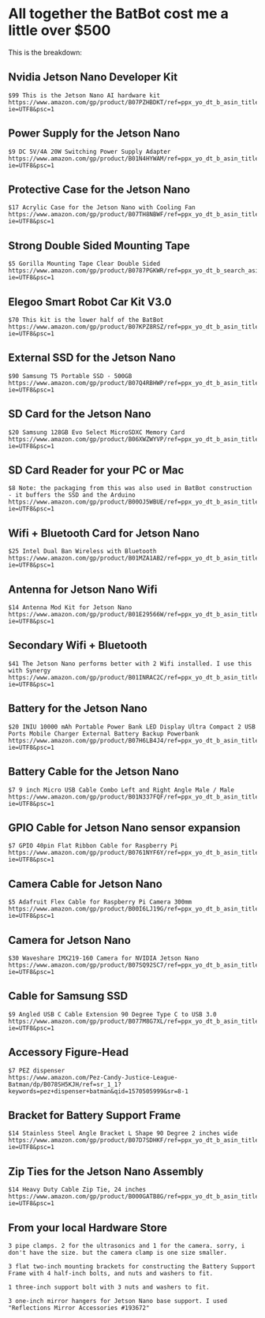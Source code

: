 
# All together the BatBot cost me a little over $500

This is the breakdown:

## Nvidia Jetson Nano Developer Kit

    $99 This is the Jetson Nano AI hardware kit 
    https://www.amazon.com/gp/product/B07PZHBDKT/ref=ppx_yo_dt_b_asin_title_o05_s00?ie=UTF8&psc=1

## Power Supply for the Jetson Nano

    $9 DC 5V/4A 20W Switching Power Supply Adapter 
    https://www.amazon.com/gp/product/B01N4HYWAM/ref=ppx_yo_dt_b_asin_title_o05_s00?ie=UTF8&psc=1

## Protective Case for the Jetson Nano

    $17 Acrylic Case for the Jetson Nano with Cooling Fan 
    https://www.amazon.com/gp/product/B07TH8NBWF/ref=ppx_yo_dt_b_asin_title_o06_s00?ie=UTF8&psc=1

## Strong Double Sided Mounting Tape

    $5 Gorilla Mounting Tape Clear Double Sided 
    https://www.amazon.com/gp/product/B0787PGKWR/ref=ppx_yo_dt_b_search_asin_title?ie=UTF8&psc=1

## Elegoo Smart Robot Car Kit V3.0

    $70 This kit is the lower half of the BatBot
    https://www.amazon.com/gp/product/B07KPZ8RSZ/ref=ppx_yo_dt_b_asin_title_o02_s01?ie=UTF8&psc=1 

## External SSD for the Jetson Nano

    $90 Samsung T5 Portable SSD - 500GB 
    https://www.amazon.com/gp/product/B07Q4RBHWP/ref=ppx_yo_dt_b_asin_title_o05_s00?ie=UTF8&psc=1

## SD Card for the Jetson Nano

    $20 Samsung 128GB Evo Select MicroSDXC Memory Card 
    https://www.amazon.com/gp/product/B06XWZWYVP/ref=ppx_yo_dt_b_asin_title_o04_s00?ie=UTF8&psc=1

## SD Card Reader for your PC or Mac

    $8 Note: the packaging from this was also used in BatBot construction - it buffers the SSD and the Arduino 
    https://www.amazon.com/gp/product/B00OJ5WBUE/ref=ppx_yo_dt_b_asin_title_o05_s00?ie=UTF8&psc=1

## Wifi + Bluetooth Card for Jetson Nano

    $25 Intel Dual Ban Wireless with Bluetooth 
    https://www.amazon.com/gp/product/B01MZA1AB2/ref=ppx_yo_dt_b_asin_title_o08_s00?ie=UTF8&psc=1

## Antenna for Jetson Nano Wifi

    $14 Antenna Mod Kit for Jetson Nano 
    https://www.amazon.com/gp/product/B01E29566W/ref=ppx_yo_dt_b_asin_title_o07_s00?ie=UTF8&psc=1

## Secondary Wifi + Bluetooth

    $41 The Jetson Nano performs better with 2 Wifi installed. I use this with Synergy
    https://www.amazon.com/gp/product/B01INRAC2C/ref=ppx_yo_dt_b_asin_title_o03_s00?ie=UTF8&psc=1 

## Battery for the Jetson Nano

    $20 INIU 10000 mAh Portable Power Bank LED Display Ultra Compact 2 USB Ports Mobile Charger External Battery Backup Powerbank 
    https://www.amazon.com/gp/product/B07H6LB4J4/ref=ppx_yo_dt_b_asin_title_o02_s00?ie=UTF8&psc=1

## Battery Cable for the Jetson Nano

    $7 9 inch Micro USB Cable Combo Left and Right Angle Male / Male 
    https://www.amazon.com/gp/product/B01N337FQF/ref=ppx_yo_dt_b_asin_title_o02_s01?ie=UTF8&psc=1

## GPIO Cable for Jetson Nano sensor expansion

    $7 GPIO 40pin Flat Ribbon Cable for Raspberry Pi 
    https://www.amazon.com/gp/product/B0761NYF6Y/ref=ppx_yo_dt_b_asin_title_o05_s00?ie=UTF8&psc=1

## Camera Cable for Jetson Nano

    $5 Adafruit Flex Cable for Raspberry Pi Camera 300mm 
    https://www.amazon.com/gp/product/B00I6LJ19G/ref=ppx_yo_dt_b_asin_title_o06_s00?ie=UTF8&psc=1

## Camera for Jetson Nano

    $30 Waveshare IMX219-160 Camera for NVIDIA Jetson Nano 
    https://www.amazon.com/gp/product/B07SQ92SC7/ref=ppx_yo_dt_b_asin_title_o01_s00?ie=UTF8&psc=1

## Cable for Samsung SSD

    $9 Angled USB C Cable Extension 90 Degree Type C to USB 3.0 
    https://www.amazon.com/gp/product/B077M8G7XL/ref=ppx_yo_dt_b_asin_title_o03_s00?ie=UTF8&psc=1

## Accessory Figure-Head

    $7 PEZ dispenser
    https://www.amazon.com/Pez-Candy-Justice-League-Batman/dp/B078SH5KJH/ref=sr_1_1?keywords=pez+dispenser+batman&qid=1570505999&sr=8-1

## Bracket for Battery Support Frame

    $14 Stainless Steel Angle Bracket L Shape 90 Degree 2 inches wide 
    https://www.amazon.com/gp/product/B07D7SDHKF/ref=ppx_yo_dt_b_asin_title_o04_s00?ie=UTF8&psc=1

## Zip Ties for the Jetson Nano Assembly

    $14 Heavy Duty Cable Zip Tie, 24 inches 
    https://www.amazon.com/gp/product/B000GATB8G/ref=ppx_yo_dt_b_asin_title_o04_s01?ie=UTF8&psc=1

## From your local Hardware Store

    3 pipe clamps. 2 for the ultrasonics and 1 for the camera. sorry, i don't have the size. but the camera clamp is one size smaller.

    3 flat two-inch mounting brackets for constructing the Battery Support Frame with 4 half-inch bolts, and nuts and washers to fit.

    1 three-inch support bolt with 3 nuts and washers to fit.

    3 one-inch mirror hangers for Jetson Nano base support. I used "Reflections Mirror Accessories #193672"


